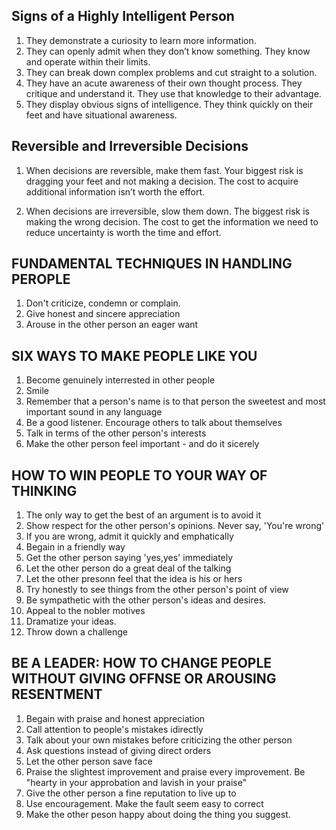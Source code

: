 ## Signs of a Highly Intelligent Person
1) They demonstrate a curiosity to learn more information.  
2) They can openly admit when they don’t know something. They know and operate within their limits.  
3) They can break down complex problems and cut straight to a solution.
4) They have an acute awareness of their own thought process. They critique and understand it. They use that knowledge to their advantage.
5) They display obvious signs of intelligence. They think quickly on their feet and have situational awareness.

## Reversible and Irreversible Decisions
1) When decisions are reversible, make them fast. Your biggest risk is dragging your feet and not making a decision. The cost to acquire additional information isn’t worth the effort.

2) When decisions are irreversible, slow them down. The biggest risk is making the wrong decision. The cost to get the information we need to reduce uncertainty is worth the time and effort. 

## FUNDAMENTAL TECHNIQUES IN HANDLING PEROPLE
  1) Don't criticize, condemn or complain.
  2) Give honest and sincere appreciation
  3) Arouse in the other person an eager want
  
## SIX WAYS TO MAKE PEOPLE LIKE YOU
1) Become genuinely interrested in other people
2) Smile
3) Remember that a person's name is to that person the sweetest and most important sound in any language
4) Be a good listener. Encourage others to talk about themselves
5) Talk in terms of the other person's interests
6) Make the other person feel important - and do it sicerely

## HOW TO WIN PEOPLE TO YOUR WAY OF THINKING
1) The only way to get the best of an argument is to avoid it
2) Show respect for the other person's opinions. Never say, 'You're wrong'
3) If you are wrong, admit it quickly and emphatically
4) Begain in a friendly way
5) Get the other person saying 'yes,yes' immediately
6) Let the other person do a great deal of the talking
7) Let the other presonn feel that the idea is his or hers
8) Try honestly to see things from the other person's point of view
9) Be sympathetic with the other person's ideas and desires.
10) Appeal to the nobler motives
11) Dramatize your ideas.
12) Throw down a challenge

## BE A LEADER: HOW TO CHANGE PEOPLE WITHOUT GIVING OFFNSE OR AROUSING RESENTMENT
1) Begain with praise and honest appreciation
2) Call attention to people's mistakes idirectly
3) Talk about your own mistakes before criticizing the other person
4) Ask questions instead of giving direct orders
5) Let the other person save face
6) Praise the slightest improvement and praise every improvement. Be "hearty in your approbation and lavish in your praise"
7) Give the other person a fine reputation to live up to 
8) Use encouragement. Make the fault seem easy to correct
9) Make the other peson happy about doing the thing you suggest.
